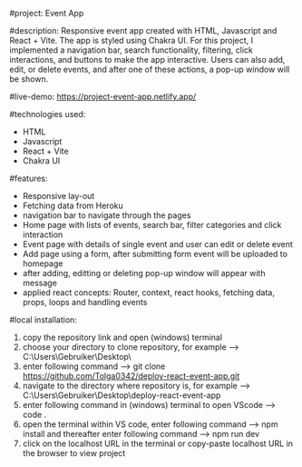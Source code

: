 #project: 
Event App

#description: Responsive event app created with HTML, Javascript and React + Vite. The app is styled using Chakra UI. For this project, I implemented a navigation bar, search functionality, filtering, click interactions, and buttons to make the app interactive. Users can also add, edit, or delete events, and after one of these actions, a pop-up window will be shown. 

#live-demo: https://project-event-app.netlify.app/

#technologies used:
- HTML
- Javascript
- React + Vite
- Chakra UI

#features:
- Responsive lay-out
- Fetching data from Heroku 
- navigation bar to navigate through the pages
- Home page with lists of events, search bar, filter categories and click interaction
- Event page with details of single event and user can edit or delete event
- Add page using a form, after submitting form event will be uploaded to homepage
- after adding, editting or deleting pop-up window will appear with message
- applied react concepts: Router, context, react hooks, fetching data, props, loops and handling events

  

#local installation:
1. copy the repository link and open (windows) terminal
2. choose your directory to clone repository, for example --> C:\Users\Gebruiker\Desktop\
3. enter following command -->  git clone https://github.com/Tolga0342/deploy-react-event-app.git
4. navigate to the directory where repository is, for example --> C:\Users\Gebruiker\Desktop\deploy-react-event-app
5. enter following command in (windows) terminal to open VScode --> code .
6. open the terminal within VS code, enter following command --> npm install and thereafter enter following command --> npm run dev
7. click on the localhost URL in the terminal or copy-paste localhost URL in the browser to view project 
